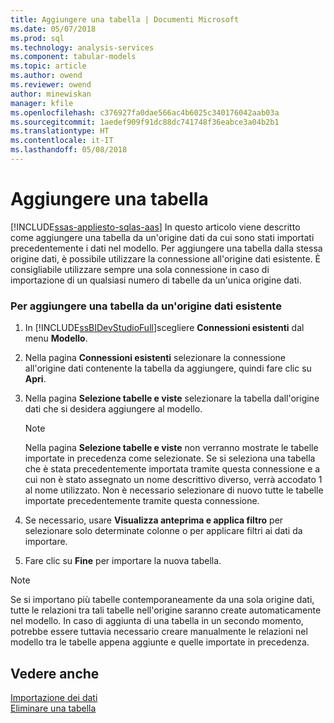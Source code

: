 ```yaml
---
title: Aggiungere una tabella | Documenti Microsoft
ms.date: 05/07/2018
ms.prod: sql
ms.technology: analysis-services
ms.component: tabular-models
ms.topic: article
ms.author: owend
ms.reviewer: owend
author: minewiskan
manager: kfile
ms.openlocfilehash: c376927fa0dae566ac4b6025c340176042aab03a
ms.sourcegitcommit: 1aedef909f91dc88dc741748f36eabce3a04b2b1
ms.translationtype: HT
ms.contentlocale: it-IT
ms.lasthandoff: 05/08/2018
---
```

# <a name="add-a-table"></a>Aggiungere una tabella
[!INCLUDE[ssas-appliesto-sqlas-aas](../../includes/ssas-appliesto-sqlas-aas.md)]
  In questo articolo viene descritto come aggiungere una tabella da un'origine dati da cui sono stati importati precedentemente i dati nel modello. Per aggiungere una tabella dalla stessa origine dati, è possibile utilizzare la connessione all'origine dati esistente. È consigliabile utilizzare sempre una sola connessione in caso di importazione di un qualsiasi numero di tabelle da un'unica origine dati.  
  
### <a name="to-add-a-table-from-an-existing-data-source"></a>Per aggiungere una tabella da un'origine dati esistente  
  
1.  In [!INCLUDE[ssBIDevStudioFull](../../includes/ssbidevstudiofull-md.md)]scegliere **Connessioni esistenti** dal menu **Modello**.  
  
2.  Nella pagina **Connessioni esistenti** selezionare la connessione all'origine dati contenente la tabella da aggiungere, quindi fare clic su **Apri**.  
  
3.  Nella pagina **Selezione tabelle e viste** selezionare la tabella dall'origine dati che si desidera aggiungere al modello.  
  
    > [!NOTE]  
    >  Nella pagina **Selezione tabelle e viste** non verranno mostrate le tabelle importate in precedenza come selezionate.  Se si seleziona una tabella che è stata precedentemente importata tramite questa connessione e a cui non è stato assegnato un nome descrittivo diverso, verrà accodato 1 al nome utilizzato. Non è necessario selezionare di nuovo tutte le tabelle importate precedentemente tramite questa connessione.  
  
4.  Se necessario, usare **Visualizza anteprima e applica filtro** per selezionare solo determinate colonne o per applicare filtri ai dati da importare.  
  
5.  Fare clic su **Fine** per importare la nuova tabella.  
  
> [!NOTE]  
>  Se si importano più tabelle contemporaneamente da una sola origine dati, tutte le relazioni tra tali tabelle nell'origine saranno create automaticamente nel modello. In caso di aggiunta di una tabella in un secondo momento, potrebbe essere tuttavia necessario creare manualmente le relazioni nel modello tra le tabelle appena aggiunte e quelle importate in precedenza.  
  
## <a name="see-also"></a>Vedere anche  
 [Importazione dei dati](http://msdn.microsoft.com/library/6617b2a2-9f69-433e-89e0-4c5dc92982cf)   
 [Eliminare una tabella](../../analysis-services/tabular-models/delete-a-table-ssas-tabular.md)  
  
  
